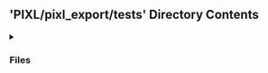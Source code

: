 ## 'PIXL/pixl_export/tests' Directory Contents

<details>
<summary>
<h3> Files </h3> 

</summary>

| **Configuration** | **Code** | **User docs** |
| :--- | :--- | :--- |
| docker-compose.yml | conftest.py | README.md |
| | test_app.py | |  

</details>

